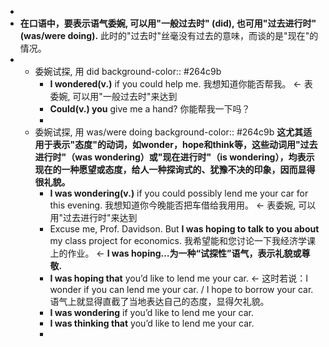 -
- **在口语中，要表示语气委婉, 可以用"一般过去时" (did), 也可用"过去进行时" (was/were doing).** 此时的"过去时"丝毫没有过去的意味，而谈的是"现在"的情况。
-
	- 委婉试探, 用 did
	  background-color:: #264c9b
		- **I wondered(v.)** if you could help me. 我想知道你能否帮我。 ← 表委婉, 可以用"一般过去时"来达到
		- **Could(v.) you** give me a hand? 你能帮我一下吗？
		-
	- 委婉试探, 用 was/were doing
	  background-color:: #264c9b
	  **这尤其适用于表示"态度"的动词，如wonder，hope和think等，这些动词用"过去进行时"（was wondering）或"现在进行时"（is wondering），均表示现在的一种愿望或态度，给人一种探询式的、犹豫不决的印象，因而显得很礼貌。**
		- **I was wondering(v.)** if you could possibly lend me your car for this evening. 我想知道你今晚能否把车借给我用用。 ← 表委婉, 可以用"过去进行时"来达到
		- Excuse me, Prof. Davidson. But **I was hoping to talk to you about** my class project for economics. 我希望能和您讨论一下我经济学课上的作业。 <- **I was hoping…为一种“试探性”语气，表示礼貌或尊敬.**
		- **I was hoping that** you’d like to lend me your car. ← 这时若说：I wonder if you can lend me your car. / I hope to borrow your car. 语气上就显得直截了当地表达自己的态度，显得欠礼貌。
		- **I was wondering** if you’d like to lend me your car.
		- **I was thinking that** you’d like to lend me your car.
		-